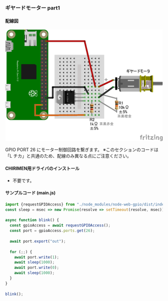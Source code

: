 ### ギヤードモーター part1

#### 配線図

![配線図](./PiZero_gpio0Motor_2.png "schematic")

GPIO PORT 26 にモーター制御回路を繋ぎます。
※このセクションのコードは「L チカ」と共通のため、配線のみ異なる点にご注意ください。

#### CHIRIMEN用ドライバのインストール

- 不要です。

#### サンプルコード (main.js)

```javascript
import {requestGPIOAccess} from "./node_modules/node-web-gpio/dist/index.js";
const sleep = msec => new Promise(resolve => setTimeout(resolve, msec));

async function blink() {
  const gpioAccess = await requestGPIOAccess();
  const port = gpioAccess.ports.get(26);

  await port.export("out");

  for (;;) {
    await port.write(1);
    await sleep(1000);
    await port.write(0);
    await sleep(1000);
  }
}

blink();
```

